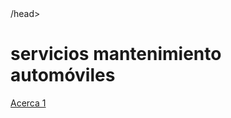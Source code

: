 <html>
  <head>
  <title> SERVICIOS JANAT
    </title>
      /head>
    <body>
      <h1>servicios mantenimiento automóviles</h1>
       <a href='indice.html'>Acerca 1</a>
    </body>
</html>


